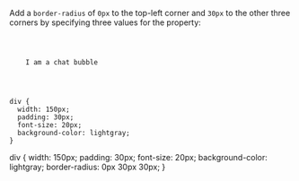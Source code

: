 Add a `border-radius` of `0px` to the top-left corner and `30px` to the other three corners by specifying three values for the property:

<codeblock language="css" type="exercise" testMode="fixedInput">
<code>
<panel language="html">
<div>
    I am a chat bubble
  </div>
</panel>
<panel language="css">
div {
  width: 150px;
  padding: 30px;
  font-size: 20px;
  background-color: lightgray;
}
</panel>
</code>

<solution>
div {
  width: 150px;
  padding: 30px;
  font-size: 20px;
  background-color: lightgray;
  border-radius: 0px 30px 30px;
}
</solution>
</codeblock>